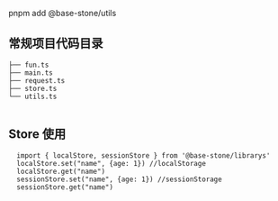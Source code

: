 pnpm add @base-stone/utils


## 常规项目代码目录

```
├── fun.ts
├── main.ts
├── request.ts
├── store.ts
└── utils.ts
    
```

## Store 使用
```
  import { localStore, sessionStore } from '@base-stone/librarys' 
  localStore.set("name", {age: 1}) //localStorage
  localStore.get("name")
  sessionStore.set("name", {age: 1}) //sessionStorage
  sessionStore.get("name")
```
